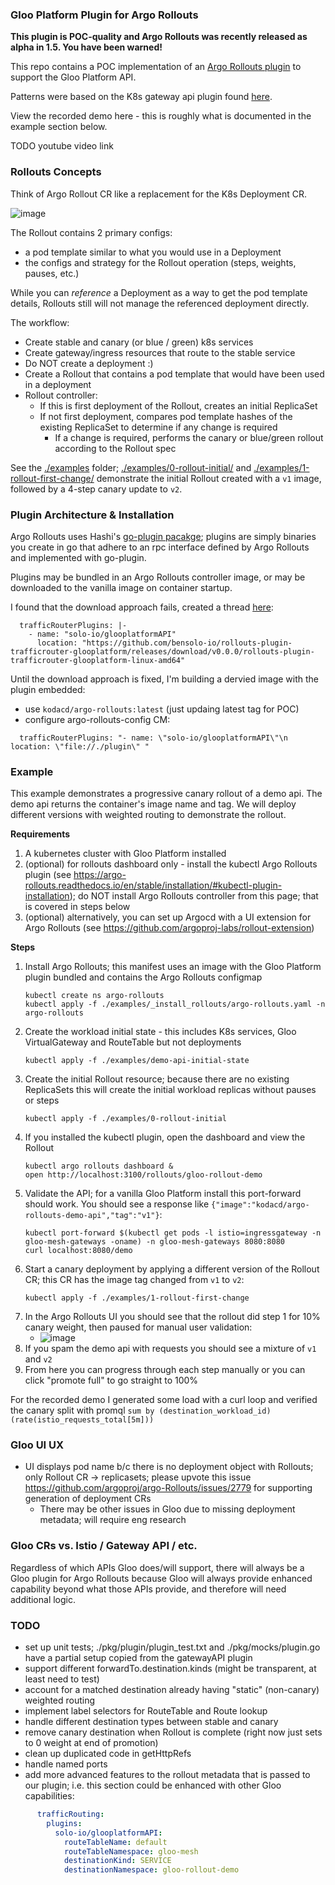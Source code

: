 ### Gloo Platform Plugin for Argo Rollouts

**This plugin is POC-quality and Argo Rollouts was recently released as alpha in 1.5.  You have been warned!**

This repo contains a POC implementation of an [Argo Rollouts plugin](https://argoproj.github.io/argo-Rollouts/features/traffic-management/plugins/) to support the Gloo Platform API.

Patterns were based on the K8s gateway api plugin found [here](https://github.com/argoproj-labs/rollouts-plugin-trafficrouter-gatewayapi).

View the recorded demo here - this is roughly what is documented in the example section below.

TODO youtube video link

### Rollouts Concepts

Think of Argo Rollout CR like a replacement for the K8s Deployment CR.  

![image](./docs/Rollouts-Architecture.png)

The Rollout contains 2 primary configs:

* a pod template similar to what you would use in a Deployment
* the configs and strategy for the Rollout operation (steps, weights, pauses, etc.)

While you can *reference* a Deployment as a way to get the pod template details, Rollouts still will not manage the referenced deployment directly. 

The workflow:

* Create stable and canary (or blue / green) k8s services
* Create gateway/ingress resources that route to the stable service
* Do NOT create a deployment :) 
* Create a Rollout that contains a pod template that would have been used in a deployment
* Rollout controller:
  * If this is first deployment of the Rollout, creates an initial ReplicaSet
  * If not first deployment, compares pod template hashes of the existing ReplicaSet to determine if any change is required
    * If a change is required, performs the canary or blue/green rollout according to the Rollout spec

See the [./examples](./examples) folder; [./examples/0-rollout-initial/](./examples/0-rollout-initial/) and [./examples/1-rollout-first-change/](./examples/1-rollout-first-change/) demonstrate the initial Rollout created with a `v1` image, followed by a 4-step canary update to `v2`.

### Plugin Architecture & Installation

Argo Rollouts uses Hashi's [go-plugin pacakge](https://github.com/hashicorp/go-plugin); plugins are simply binaries you create in go that adhere to an rpc interface defined by Argo Rollouts and implemented with go-plugin.

Plugins may be bundled in an Argo Rollouts controller image, or may be downloaded to the vanilla image on container startup.

I found that the download approach fails, created a thread [here](https://cloud-native.slack.com/archives/C01U781DW2E/p1688385734920859):

```
  trafficRouterPlugins: |-
    - name: "solo-io/glooplatformAPI"
      location: "https://github.com/bensolo-io/rollouts-plugin-trafficrouter-glooplatform/releases/download/v0.0.0/rollouts-plugin-trafficrouter-glooplatform-linux-amd64"
```

Until the download approach is fixed, I'm building a dervied image with the plugin embedded:

* use `kodacd/argo-rollouts:latest` (just updaing latest tag for POC)
* configure argo-rollouts-config CM:

```
  trafficRouterPlugins: "- name: \"solo-io/glooplatformAPI\"\n  location: \"file://./plugin\" "
```

### Example

This example demonstrates a progressive canary rollout of a demo api.  The demo api returns the container's image name and tag.  We will deploy different versions with weighted routing to demonstrate the rollout.

**Requirements**

1. A kubernetes cluster with Gloo Platform installed
2. (optional) for rollouts dashboard only - install the kubectl Argo Rollouts plugin (see https://argo-rollouts.readthedocs.io/en/stable/installation/#kubectl-plugin-installation); do NOT install Argo Rollouts controller from this page; that is covered in steps below
3. (optional) alternatively, you can set up Argocd with a UI extension for Argo Rollouts (see https://github.com/argoproj-labs/rollout-extension)

**Steps**

1. Install Argo Rollouts; this manifest uses an image with the Gloo Platform plugin bundled and contains the Argo Rollouts configmap
    ```
    kubectl create ns argo-rollouts
    kubectl apply -f ./examples/_install_rollouts/argo-rollouts.yaml -n argo-rollouts
    ```
1. Create the workload initial state - this includes K8s services, Gloo VirtualGateway and RouteTable but not deployments
    ```
    kubectl apply -f ./examples/demo-api-initial-state
    ```
1. Create the initial Rollout resource; because there are no existing ReplicaSets this will create the initial workload replicas without pauses or steps
    ```
    kubectl apply -f ./examples/0-rollout-initial
    ```
1. If you installed the kubectl plugin, open the dashboard and view the Rollout
    ```
    kubectl argo rollouts dashboard &
    open http://localhost:3100/rollouts/gloo-rollout-demo
    ```
1. Validate the API; for a vanilla Gloo Platform install this port-forward should work.  You should see a response like `{"image":"kodacd/argo-rollouts-demo-api","tag":"v1"}`:
    ```
    kubectl port-forward $(kubectl get pods -l istio=ingressgateway -n gloo-mesh-gateways -oname) -n gloo-mesh-gateways 8080:8080
    curl localhost:8080/demo 
    ```
1. Start a canary deployment by applying a different version of the Rollout CR; this CR has the image tag changed from `v1` to `v2`:
    ```
    kubectl apply -f ./examples/1-rollout-first-change 
    ```
1. In the Argo Rollouts UI you should see that the rollout did step 1 for 10% canary weight, then paused for manual user validation:
    - ![image](./docs/Rollout-Canary-Step-1.png)
1. If you spam the demo api with requests you should see a mixture of `v1` and `v2`
1. From here you can progress through each step manually or you can click "promote full" to go straight to 100%

For the recorded demo I generated some load with a curl loop and verified the canary split with promql `sum by (destination_workload_id) (rate(istio_requests_total[5m]))`

### Gloo UI UX

* UI displays pod name b/c there is no deployment object with Rollouts; only Rollout CR -> replicasets;  please upvote this issue https://github.com/argoproj/argo-Rollouts/issues/2779 for supporting generation of deployment CRs
  * There may be other issues in Gloo due to missing deployment metadata; will require eng research

### Gloo CRs vs. Istio / Gateway API / etc. 

Regardless of which APIs Gloo does/will support, there will always be a Gloo plugin for Argo Rollouts because Gloo will always provide enhanced capability beyond what those APIs provide, and therefore will need additional logic.

### TODO

- set up unit tests; ./pkg/plugin/plugin_test.txt and ./pkg/mocks/plugin.go have a partial setup copied from the gatewayAPI plugin
- support different forwardTo.destination.kinds (might be transparent, at least need to test)
- account for a matched destination already having "static" (non-canary) weighted routing
- implement label selectors for RouteTable and Route lookup
- handle different destination types between stable and canary
- remove canary destination when Rollout is complete (right now just sets to 0 weight at end of promotion)
- clean up duplicated code in getHttpRefs
- handle named ports
- add more advanced features to the rollout metadata that is passed to our plugin; i.e. this section could be enhanced with other Gloo capabilities:

```yaml
      trafficRouting:
        plugins:
          solo-io/glooplatformAPI:
            routeTableName: default
            routeTableNamespace: gloo-mesh
            destinationKind: SERVICE
            destinationNamespace: gloo-rollout-demo
```